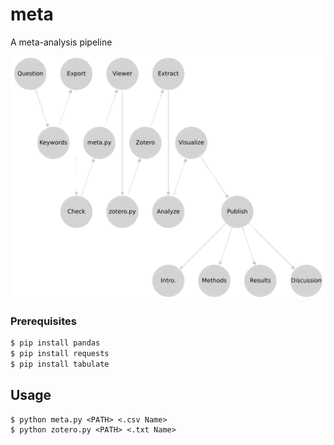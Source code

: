 # meta
A meta-analysis pipeline
<p>
  <img src="./pipe.png" alt="pipeline" width="600">
</p>

### Prerequisites

```bash
$ pip install pandas
$ pip install requests
$ pip install tabulate
```


## Usage

```
$ python meta.py <PATH> <.csv Name>
$ python zotero.py <PATH> <.txt Name>
```

